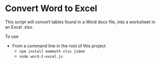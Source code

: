 # Convert Word to Excel

This script will convert tables found in a Word docx file, into a worksheet in an Excel .xlsx.

To use

- From a command line in the root of this project
  - `npm install mammoth xlsx jsdom`
  - `node word-2-excel.js`
